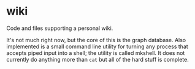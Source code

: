 # wiki

Code and files supporting a personal wiki.

It's not much right now, but the core of this is the graph database. Also
implemented is a small command line utility for turning any process that
accepts piped input into a shell; the utility is called mkshell. It does
not currently do anything more than `cat` but all of the hard stuff is
complete.



